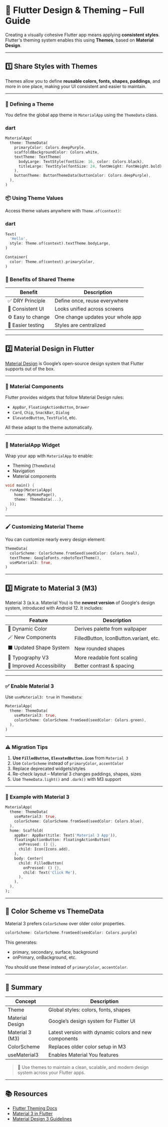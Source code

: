 

# 🎨 Flutter Design & Theming – Full Guide

Creating a visually cohesive Flutter app means applying **consistent styles**. Flutter's theming system enables this using **Themes**, based on **Material Design**.

---

## 1️⃣ Share Styles with Themes

Themes allow you to define **reusable colors, fonts, shapes, paddings**, and more in one place, making your UI consistent and easier to maintain.

---

### 🔧 Defining a Theme

You define the global app theme in `MaterialApp` using the `ThemeData` class.

### dart
```dart
MaterialApp(
  theme: ThemeData(
    primaryColor: Colors.deepPurple,
    scaffoldBackgroundColor: Colors.white,
    textTheme: TextTheme(
      bodyLarge: TextStyle(fontSize: 16, color: Colors.black),
      titleLarge: TextStyle(fontSize: 24, fontWeight: FontWeight.bold),
    ),
    buttonTheme: ButtonThemeData(buttonColor: Colors.deepPurple),
  ),
)
```



### 📦 Using Theme Values

Access theme values anywhere with `Theme.of(context)`:

### dart
```dart
Text(
  'Hello',
  style: Theme.of(context).textTheme.bodyLarge,
)

Container(
  color: Theme.of(context).primaryColor,
)
```


### 🎯 Benefits of Shared Theme

| Benefit           | Description                       |
| ----------------- | --------------------------------- |
| ✅ DRY Principle   | Define once, reuse everywhere     |
| 🎨 Consistent UI  | Looks unified across screens      |
| ⚙️ Easy to change | One change updates your whole app |
| 🧪 Easier testing | Styles are centralized            |

---

## 2️⃣ Material Design in Flutter

[Material Design](https://m3.material.io/) is Google’s open-source design system that Flutter supports out of the box.

---

### 🧱 Material Components

Flutter provides widgets that follow Material Design rules:

* `AppBar`, `FloatingActionButton`, `Drawer`
* `Card`, `Chip`, `SnackBar`, `Dialog`
* `ElevatedButton`, `TextField`, etc.

All these adapt to the theme automatically.

---

### 🧩 MaterialApp Widget

Wrap your app with `MaterialApp` to enable:

* Theming (`ThemeData`)
* Navigation
* Material components

```dart
void main() {
  runApp(MaterialApp(
    home: MyHomePage(),
    theme: ThemeData(...),
  ));
}
```

---

### 🖌️ Customizing Material Theme

You can customize nearly every design element:

```dart
ThemeData(
  colorScheme: ColorScheme.fromSeed(seedColor: Colors.teal),
  textTheme: GoogleFonts.robotoTextTheme(),
  useMaterial3: true,
)
```

---

## 3️⃣ Migrate to Material 3 (M3)

Material 3 (a.k.a. Material You) is the **newest version** of Google's design system, introduced with Android 12. It includes:

| Feature                   | Description                            |
| ------------------------- | -------------------------------------- |
| 🎨 Dynamic Color          | Derives palette from wallpaper         |
| 🪄 New Components         | FilledButton, IconButton.variant, etc. |
| ⬛ Updated Shape System    | New rounded shapes                     |
| 💬 Typography V3          | More readable font scaling             |
| 🎯 Improved Accessibility | Better contrast & spacing              |

---

### ✅ Enable Material 3

Use `useMaterial3: true` in `ThemeData`:

```dart
MaterialApp(
  theme: ThemeData(
    useMaterial3: true,
    colorScheme: ColorScheme.fromSeed(seedColor: Colors.green),
  ),
)
```

---

### ⚠️ Migration Tips

1. **Use `FilledButton`, `ElevatedButton.icon`** from `Material 3`
2. Use `ColorScheme` instead of `primaryColor`, `accentColor`
3. Replace deprecated widgets/styles
4. Re-check layout – Material 3 changes paddings, shapes, sizes
5. Use `ThemeData.light()` and `.dark()` with M3 support

---

### 🌈 Example with Material 3

```dart
MaterialApp(
  theme: ThemeData(
    useMaterial3: true,
    colorScheme: ColorScheme.fromSeed(seedColor: Colors.blue),
  ),
  home: Scaffold(
    appBar: AppBar(title: Text('Material 3 App')),
    floatingActionButton: FloatingActionButton(
      onPressed: () {},
      child: Icon(Icons.add),
    ),
    body: Center(
      child: FilledButton(
        onPressed: () {},
        child: Text('Click Me'),
      ),
    ),
  ),
);
```

---

## 🔄 Color Scheme vs ThemeData

Material 3 prefers `ColorScheme` over older color properties.

```dart
colorScheme: ColorScheme.fromSeed(seedColor: Colors.purple)
```

This generates:

* primary, secondary, surface, background
* onPrimary, onBackground, etc.

You should use these instead of `primaryColor`, `accentColor`.

---

## 🧠 Summary

| Concept         | Description                                           |
| --------------- | ----------------------------------------------------- |
| Theme           | Global styles: colors, fonts, shapes                  |
| Material Design | Google’s design system for Flutter UI                 |
| Material 3 (M3) | Latest version with dynamic colors and new components |
| ColorScheme     | Replaces older color setup in M3                      |
| useMaterial3    | Enables Material You features                         |

> 🎯 Use themes to maintain a clean, scalable, and modern design system across your Flutter apps.

---

## 📚 Resources

* [Flutter Theming Docs](https://docs.flutter.dev/cookbook/design/themes)
* [Material 3 in Flutter](https://docs.flutter.dev/ui/design/material3)
* [Material Design 3 Guidelines](https://m3.material.io/)

 
